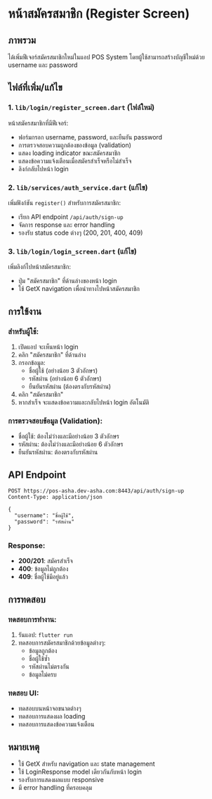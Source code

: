 # หน้าสมัครสมาชิก (Register Screen)

## ภาพรวม
ได้เพิ่มฟีเจอร์สมัครสมาชิกใหม่ในแอป POS System โดยผู้ใช้สามารถสร้างบัญชีใหม่ด้วย username และ password

## ไฟล์ที่เพิ่ม/แก้ไข

### 1. `lib/login/register_screen.dart` (ไฟล์ใหม่)
หน้าสมัครสมาชิกที่มีฟีเจอร์:
- ฟอร์มกรอก username, password, และยืนยัน password
- การตรวจสอบความถูกต้องของข้อมูล (validation)
- แสดง loading indicator ขณะสมัครสมาชิก
- แสดงข้อความแจ้งเตือนเมื่อสมัครสำเร็จหรือไม่สำเร็จ
- ลิงก์กลับไปหน้า login

### 2. `lib/services/auth_service.dart` (แก้ไข)
เพิ่มฟังก์ชัน `register()` สำหรับการสมัครสมาชิก:
- เรียก API endpoint `/api/auth/sign-up`
- จัดการ response และ error handling
- รองรับ status code ต่างๆ (200, 201, 400, 409)

### 3. `lib/login/login_screen.dart` (แก้ไข)
เพิ่มลิงก์ไปหน้าสมัครสมาชิก:
- ปุ่ม "สมัครสมาชิก" ที่ด้านล่างของหน้า login
- ใช้ GetX navigation เพื่อนำทางไปหน้าสมัครสมาชิก

## การใช้งาน

### สำหรับผู้ใช้:
1. เปิดแอป จะเห็นหน้า login
2. คลิก "สมัครสมาชิก" ที่ด้านล่าง
3. กรอกข้อมูล:
   - ชื่อผู้ใช้ (อย่างน้อย 3 ตัวอักษร)
   - รหัสผ่าน (อย่างน้อย 6 ตัวอักษร)
   - ยืนยันรหัสผ่าน (ต้องตรงกับรหัสผ่าน)
4. คลิก "สมัครสมาชิก"
5. หากสำเร็จ จะแสดงข้อความและกลับไปหน้า login อัตโนมัติ

### การตรวจสอบข้อมูล (Validation):
- ชื่อผู้ใช้: ต้องไม่ว่างและมีอย่างน้อย 3 ตัวอักษร
- รหัสผ่าน: ต้องไม่ว่างและมีอย่างน้อย 6 ตัวอักษร
- ยืนยันรหัสผ่าน: ต้องตรงกับรหัสผ่าน

## API Endpoint
```
POST https://pos-asha.dev-asha.com:8443/api/auth/sign-up
Content-Type: application/json

{
  "username": "ชื่อผู้ใช้",
  "password": "รหัสผ่าน"
}
```

### Response:
- **200/201**: สมัครสำเร็จ
- **400**: ข้อมูลไม่ถูกต้อง
- **409**: ชื่อผู้ใช้มีอยู่แล้ว

## การทดสอบ

### ทดสอบการทำงาน:
1. รันแอป: `flutter run`
2. ทดสอบการสมัครสมาชิกด้วยข้อมูลต่างๆ:
   - ข้อมูลถูกต้อง
   - ชื่อผู้ใช้ซ้ำ
   - รหัสผ่านไม่ตรงกัน
   - ข้อมูลไม่ครบ

### ทดสอบ UI:
- ทดสอบบนหน้าจอขนาดต่างๆ
- ทดสอบการแสดงผล loading
- ทดสอบการแสดงข้อความแจ้งเตือน

## หมายเหตุ
- ใช้ GetX สำหรับ navigation และ state management
- ใช้ LoginResponse model เดียวกันกับหน้า login
- รองรับการแสดงผลแบบ responsive
- มี error handling ที่ครอบคลุม
